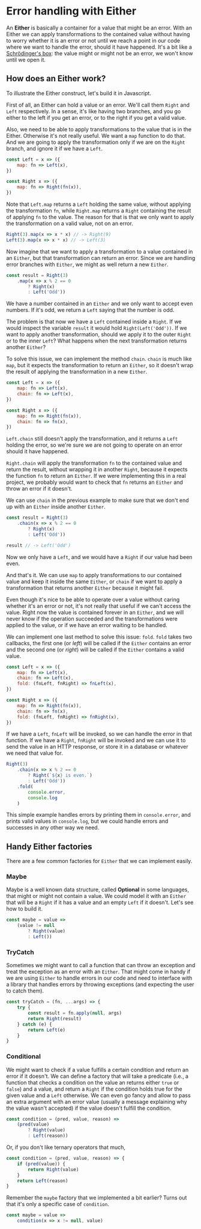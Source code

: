 # Error handling with Either

An **Either** is basically a container for a value that might be an error. With an Either we can apply transformations to the contained value without having to worry whether it is an error or not until we reach a point in our code where we want to handle the error, should it have happened. It's a bit like a [Schrödinger's box](https://en.wikipedia.org/wiki/Schr%C3%B6dinger%27s_cat): the value might or might not be an error, we won't know until we open it.

## How does an Either work?

To illustrate the Either construct, let's build it in Javascript.

First of all, an Either can hold a value or an error. We'll call them `Right` and `Left` respectively. In a sense, it's like having two branches, and you go either to the left if you get an error, or to the right if you get a valid value.

Also, we need to be able to apply transformations to the value that is in the Either. Otherwise it's not really useful. We want a `map` function to do that. And we are going to apply the transformation only if we are on the `Right` branch, and ignore it if we have a `Left`.

```javascript
const Left = x => ({
    map: fn => Left(x),
})

const Right x => ({
    map: fn => Right(fn(x)),
})
```

Note that `Left.map` returns a `Left` holding the same value, without applying the transformation `fn`, while `Right.map` returns a `Right` containing the result of applying `fn` to the value. The reason for that is that we only want to apply the transformation on a valid value, not on an error.

```javascript
Right(3).map(x => x * x) // -> Right(9)
Left(3).map(x => x * x) // -> Left(3)
```

Now imagine that we want to apply a transformation to a value contained in an `Either`, but that transformation can return an error. Since we are handling error branches with `Either`, we might as well return a new `Either`.

```javascript
const result = Right(3)
    .map(x => x % 2 == 0
        ? Right(x)
        : Left('Odd'))
```

We have a number contained in an `Either` and we only want to accept even numbers. If it's odd, we return a `Left` saying that the number is odd.

The problem is that now we have a `Left` contained inside a `Right`. If we would inspect the variable `result` it would hold `Right(Left('Odd'))`. If we want to apply another transformation, should we apply it to the outer `Right` or to the inner `Left`? What happens when the next transformation returns another `Either`?

To solve this issue, we can implement the method `chain`. `chain` is much like `map`, but it expects the transformation to return an `Either`, so it doesn't wrap the result of applying the transformation in a new `Either`.

```javascript
const Left = x => ({
    map: fn => Left(x),
    chain: fn => Left(x),
})

const Right x => ({
    map: fn => Right(fn(x)),
    chain: fn => fn(x),
})
```

`Left.chain` still doesn't apply the transformation, and it returns a `Left` holding the error, so we're sure we are not going to operate on an error should it have happened.

`Right.chain` will apply the transformation `fn` to the contained value and return the result, without wrapping it in another `Right`, because it expects the function `fn` to return an `Either`. If we were implementing this in a real project, we probably would want to check that `fn` returns an `Either` and throw an error if it doesn't.

We can use `chain` in the previous example to make sure that we don't end up with an `Either` inside another `Either`.

```javascript
const result = Right(3)
    .chain(x => x % 2 == 0
        ? Right(x)
        : Left('Odd'))

result // -> Left('Odd')
```

Now we only have a `Left`, and we would have a `Right` if our value had been even.

And that's it. We can use `map` to apply transformations to our contained value and keep it inside the same `Either`, or `chain` if we want to apply a transformation that returns another `Either` because it might fail.

Even though it's nice to be able to operate over a value without caring whether it's an error or not, it's not really that useful if we can't access the value. Right now the value is contained forever in an `Either`, and we will never know if the operation succeeded and the transformations were applied to the value, or if we have an error waiting to be handled.

We can implement one last method to solve this issue: `fold`. `fold` takes two callbacks, the first one (or *left*) will be called if the `Either` contains an error and the second one (or *right*) will be called if the `Either` contains a valid value.

```javascript
const Left = x => ({
    map: fn => Left(x),
    chain: fn => Left(x),
    fold: (fnLeft, fnRight) => fnLeft(x),
})

const Right x => ({
    map: fn => Right(fn(x)),
    chain: fn => fn(x),
    fold: (fnLeft, fnRight) => fnRight(x),
})
```

If we have a `Left`, `fnLeft` will be invoked, so we can handle the error in that function. If we have a `Right`, `fnRight` will be invoked and we can use it to send the value in an HTTP response, or store it in a database or whatever we need that value for.

```javascript
Right(3)
    .chain(x => x % 2 == 0
        ? Right(`${x} is even.`)
        : Left('Odd'))
    .fold(
        console.error,
        console.log
    )
```

This simple example handles errors by printing them in `console.error`, and prints valid values in `console.log`, but we could handle errors and successes in any other way we need.

## Handy Either factories

There are a few common factories for `Either` that we can implement easily.

### Maybe

Maybe is a well known data structure, called **Optional** in some languages, that might or might not contain a value. We could model it with an `Either` that will be a `Right` if it has a value and an empty `Left` if it doesn't. Let's see how to build it.

```javascript
const maybe = value =>
    (value != null
        ? Right(value)
        : Left())
```

### TryCatch

Sometimes we might want to call a function that can throw an exception and treat the exception as an error with an `Either`. That might come in handy if we are using `Either` to handle errors in our code and need to interface with a library that handles errors by throwing exceptions (and expecting the user to catch them).

```javascript
const tryCatch = (fn, ...args) => {
    try {
        const result = fn.apply(null, args)
        return Right(result)
    } catch (e) {
        return Left(e)
    }
}
```

### Conditional

We might want to check if a value fulfills a certain condition and return an error if it doesn't. We can define a factory that will take a predicate (i.e., a function that checks a condition on the value an returns either `true` or `false`) and a value, and return a `Right` if the condition holds true for the given value and a `Left` otherwise. We can even go fancy and allow to pass an extra argument with an error value (usually a message explaining why the value wasn't accepted) if the value doesn't fulfill the condition.

```javascript
const condition = (pred, value, reason) =>
    (pred(value)
        ? Right(value)
        : Left(reason))
```

Or, if you don't like ternary operators that much,

```javascript
const condition = (pred, value, reason) => {
    if (pred(value)) {
        return Right(value)
    }
    return Left(reason)
}
```

Remember the `maybe` factory that we implemented a bit earlier? Turns out that it's only a specific case of `condition`.

```javascript
const maybe = value =>
    condition(x => x != null, value)
```
